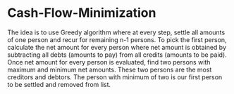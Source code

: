 # Cash-Flow-Minimization
The idea is to use Greedy algorithm where at every step, settle all amounts of one person and recur for remaining n-1 persons.
To pick the first person, calculate the net amount for every person where net amount is obtained by subtracting all debts (amounts to pay) from all credits (amounts to be paid).
Once net amount for every person is evaluated, find two persons with maximum and minimum net amounts. These two persons are the most creditors and debtors.
The person with minimum of two is our first person to be settled and removed from list.
